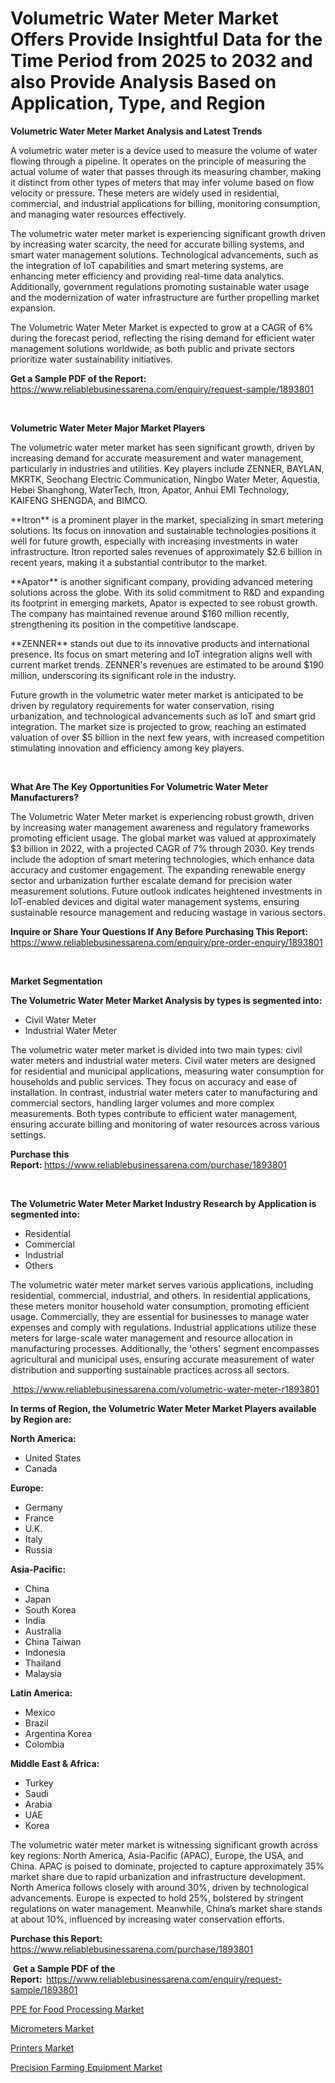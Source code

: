 <p><h1>Volumetric Water Meter Market Offers Provide Insightful Data for the Time Period from 2025 to 2032 and also Provide Analysis Based on Application, Type, and Region</h1></p><p><strong>Volumetric Water Meter Market Analysis and Latest Trends</strong></p>
<p><p>A volumetric water meter is a device used to measure the volume of water flowing through a pipeline. It operates on the principle of measuring the actual volume of water that passes through its measuring chamber, making it distinct from other types of meters that may infer volume based on flow velocity or pressure. These meters are widely used in residential, commercial, and industrial applications for billing, monitoring consumption, and managing water resources effectively.</p><p>The volumetric water meter market is experiencing significant growth driven by increasing water scarcity, the need for accurate billing systems, and smart water management solutions. Technological advancements, such as the integration of IoT capabilities and smart metering systems, are enhancing meter efficiency and providing real-time data analytics. Additionally, government regulations promoting sustainable water usage and the modernization of water infrastructure are further propelling market expansion. </p><p>The Volumetric Water Meter Market is expected to grow at a CAGR of 6% during the forecast period, reflecting the rising demand for efficient water management solutions worldwide, as both public and private sectors prioritize water sustainability initiatives.</p></p>
<p><strong>Get a Sample PDF of the Report:&nbsp;</strong> <a href="https://www.reliablebusinessarena.com/enquiry/request-sample/1893801?utm_campaign=2188&utm_medium=2&utm_source=Github&utm_content=ia&utm_term=11042025&utm_id=volumetric-water-meter">https://www.reliablebusinessarena.com/enquiry/request-sample/1893801</a></p>
<p>&nbsp;</p>
<p><strong>Volumetric Water Meter Major Market Players</strong></p>
<p><p>The volumetric water meter market has seen significant growth, driven by increasing demand for accurate measurement and water management, particularly in industries and utilities. Key players include ZENNER, BAYLAN, MKRTK, Seochang Electric Communication, Ningbo Water Meter, Aquestia, Hebei Shanghong, WaterTech, Itron, Apator, Anhui EMI Technology, KAIFENG SHENGDA, and BIMCO.</p><p>**Itron** is a prominent player in the market, specializing in smart metering solutions. Its focus on innovation and sustainable technologies positions it well for future growth, especially with increasing investments in water infrastructure. Itron reported sales revenues of approximately $2.6 billion in recent years, making it a substantial contributor to the market.</p><p>**Apator** is another significant company, providing advanced metering solutions across the globe. With its solid commitment to R&D and expanding its footprint in emerging markets, Apator is expected to see robust growth. The company has maintained revenue around $160 million recently, strengthening its position in the competitive landscape.</p><p>**ZENNER** stands out due to its innovative products and international presence. Its focus on smart metering and IoT integration aligns well with current market trends. ZENNER's revenues are estimated to be around $190 million, underscoring its significant role in the industry.</p><p>Future growth in the volumetric water meter market is anticipated to be driven by regulatory requirements for water conservation, rising urbanization, and technological advancements such as IoT and smart grid integration. The market size is projected to grow, reaching an estimated valuation of over $5 billion in the next few years, with increased competition stimulating innovation and efficiency among key players.</p></p>
<p>&nbsp;</p>
<p><strong>What Are The Key Opportunities For Volumetric Water Meter Manufacturers?</strong></p>
<p><p>The Volumetric Water Meter market is experiencing robust growth, driven by increasing water management awareness and regulatory frameworks promoting efficient usage. The global market was valued at approximately $3 billion in 2022, with a projected CAGR of 7% through 2030. Key trends include the adoption of smart metering technologies, which enhance data accuracy and customer engagement. The expanding renewable energy sector and urbanization further escalate demand for precision water measurement solutions. Future outlook indicates heightened investments in IoT-enabled devices and digital water management systems, ensuring sustainable resource management and reducing wastage in various sectors.</p></p>
<p><strong>Inquire or Share Your Questions If Any Before Purchasing This Report:</strong> <a href="https://www.reliablebusinessarena.com/enquiry/pre-order-enquiry/1893801?utm_campaign=2188&utm_medium=2&utm_source=Github&utm_content=ia&utm_term=11042025&utm_id=volumetric-water-meter">https://www.reliablebusinessarena.com/enquiry/pre-order-enquiry/1893801</a></p>
<p>&nbsp;</p>
<p><strong>Market Segmentation</strong></p>
<p><strong>The Volumetric Water Meter Market Analysis by types is segmented into:</strong></p>
<p><ul><li>Civil Water Meter</li><li>Industrial Water Meter</li></ul></p>
<p><p>The volumetric water meter market is divided into two main types: civil water meters and industrial water meters. Civil water meters are designed for residential and municipal applications, measuring water consumption for households and public services. They focus on accuracy and ease of installation. In contrast, industrial water meters cater to manufacturing and commercial sectors, handling larger volumes and more complex measurements. Both types contribute to efficient water management, ensuring accurate billing and monitoring of water resources across various settings.</p></p>
<p><strong>Purchase this Report:&nbsp;</strong><a href="https://www.reliablebusinessarena.com/purchase/1893801?utm_campaign=2188&utm_medium=2&utm_source=Github&utm_content=ia&utm_term=11042025&utm_id=volumetric-water-meter">https://www.reliablebusinessarena.com/purchase/1893801</a></p>
<p>&nbsp;</p>
<p><strong>The Volumetric Water Meter Market Industry Research by Application is segmented into:</strong></p>
<p><ul><li>Residential</li><li>Commercial</li><li>Industrial</li><li>Others</li></ul></p>
<p><p>The volumetric water meter market serves various applications, including residential, commercial, industrial, and others. In residential applications, these meters monitor household water consumption, promoting efficient usage. Commercially, they are essential for businesses to manage water expenses and comply with regulations. Industrial applications utilize these meters for large-scale water management and resource allocation in manufacturing processes. Additionally, the 'others' segment encompasses agricultural and municipal uses, ensuring accurate measurement of water distribution and supporting sustainable practices across all sectors.</p></p>
<p><a href="https://www.reliablebusinessarena.com/volumetric-water-meter-r1893801?utm_campaign=2188&utm_medium=2&utm_source=Github&utm_content=ia&utm_term=11042025&utm_id=volumetric-water-meter">&nbsp;https://www.reliablebusinessarena.com/volumetric-water-meter-r1893801</a></p>
<p><strong>In terms of Region, the Volumetric Water Meter Market Players available by Region are:</strong></p>
<p>
    <p> <strong> North America: </strong>
        <ul>
            <li>United States</li>
            <li>Canada</li>
        </ul>
        </p> 
    <p> <strong> Europe: </strong>
        <ul>
            <li>Germany</li>
            <li>France</li>
            <li>U.K.</li>
            <li>Italy</li>
            <li>Russia</li>
        </ul>
        </p> 
    <p> <strong> Asia-Pacific: </strong>
        <ul>
            <li>China</li>
            <li>Japan</li>
            <li>South Korea</li>
            <li>India</li>
            <li>Australia</li>
            <li>China Taiwan</li>
            <li>Indonesia</li>
            <li>Thailand</li>
            <li>Malaysia</li>
        </ul>
        </p> 
    <p> <strong> Latin America: </strong>
        <ul>
            <li>Mexico</li>
            <li>Brazil</li>
            <li>Argentina Korea</li>
            <li>Colombia</li>
        </ul>
        </p> 
    <p> <strong> Middle East & Africa: </strong>
        <ul>
            <li>Turkey</li>
            <li>Saudi</li>
            <li>Arabia</li>
            <li>UAE</li>
            <li>Korea</li>
        </ul>
    </p>
    </p>
<p><p>The volumetric water meter market is witnessing significant growth across key regions: North America, Asia-Pacific (APAC), Europe, the USA, and China. APAC is poised to dominate, projected to capture approximately 35% market share due to rapid urbanization and infrastructure development. North America follows closely with around 30%, driven by technological advancements. Europe is expected to hold 25%, bolstered by stringent regulations on water management. Meanwhile, China’s market share stands at about 10%, influenced by increasing water conservation efforts.</p></p>
<p><strong>Purchase this Report: </strong><a href="https://www.reliablebusinessarena.com/purchase/1893801?utm_campaign=2188&utm_medium=2&utm_source=Github&utm_content=ia&utm_term=11042025&utm_id=volumetric-water-meter">https://www.reliablebusinessarena.com/purchase/1893801</a></p>
<p>&nbsp;<strong>Get a Sample PDF of the Report:&nbsp;&nbsp;</strong><a href="https://www.reliablebusinessarena.com/enquiry/request-sample/1893801?utm_campaign=2188&utm_medium=2&utm_source=Github&utm_content=ia&utm_term=11042025&utm_id=volumetric-water-meter">https://www.reliablebusinessarena.com/enquiry/request-sample/1893801</a></p>
<p><strong></strong></p>
<p><p><a href="https://github.com/payareganiou/Market-Research-Report-List-1/blob/main/ppe-for-food-processing-market.md?utm_campaign=2188&utm_medium=2&utm_source=Github&utm_content=ia&utm_term=11042025&utm_id=volumetric-water-meter">PPE for Food Processing Market</a></p><p><a href="https://github.com/erkidrhoy/Market-Research-Report-List-1/blob/main/micrometers-market.md?utm_campaign=2188&utm_medium=2&utm_source=Github&utm_content=ia&utm_term=11042025&utm_id=volumetric-water-meter">Micrometers Market</a></p><p><a href="https://github.com/milievkulov/Market-Research-Report-List-1/blob/main/printers-market.md?utm_campaign=2188&utm_medium=2&utm_source=Github&utm_content=ia&utm_term=11042025&utm_id=volumetric-water-meter">Printers Market</a></p><p><a href="https://github.com/enieyfabius/Market-Research-Report-List-1/blob/main/precision-farming-equipment-market.md?utm_campaign=2188&utm_medium=2&utm_source=Github&utm_content=ia&utm_term=11042025&utm_id=volumetric-water-meter">Precision Farming Equipment Market</a></p></p>